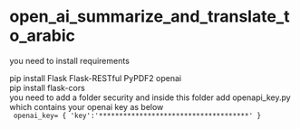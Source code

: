# open_ai_summarize_and_translate_to_arabic

you need to install requirements 
<br />

pip install Flask Flask-RESTful PyPDF2 openai 
<br />
pip install flask-cors
<br />
you need to add a folder security and inside this folder add openapi_key.py which contains your openai key as below
<br />
<code>
openai_key= {
    'key':'*************************************'
}
</code>





